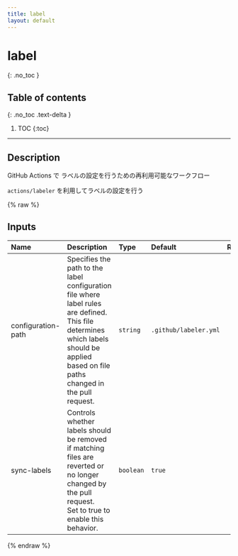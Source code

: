 ```yaml
---
title: label
layout: default
---
```


# label
{: .no_toc }

## Table of contents
{: .no_toc .text-delta }

1. TOC
{:toc}

---

## Description
GitHub Actions で ラベルの設定を行うための再利用可能なワークフロー

`actions/labeler` を利用してラベルの設定を行う

{% raw %}

<!-- actdocs start -->

## Inputs

| Name | Description | Type | Default | Required |
| :--- | :---------- | :--- | :------ | :------: |
| configuration-path | Specifies the path to the label configuration file where label rules are defined.<br>This file determines which labels should be applied based on file paths changed in the pull request. | `string` | `.github/labeler.yml` | no |
| sync-labels | Controls whether labels should be removed if matching files are reverted or no longer changed by the pull request.<br>Set to true to enable this behavior. | `boolean` | `true` | no |

<!-- actdocs end -->

{% endraw %}
